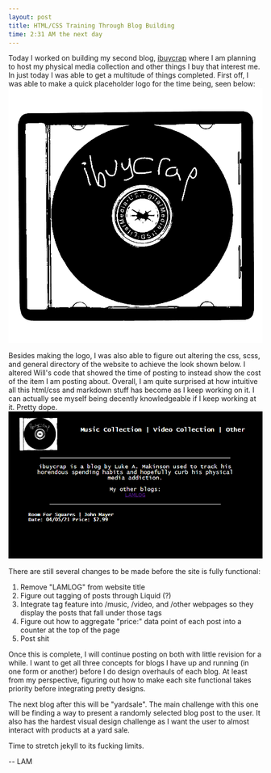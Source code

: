 ```yaml
---
layout: post
title: HTML/CSS Training Through Blog Building
time: 2:31 AM the next day
---
```


Today I worked on building my second blog, [ibuycrap](https://lam.blogliam.com/ibuycrap/) where I am planning to host my physical media collection and other things I buy that interest me. In just today I was able to get a multitude of things completed. First off, I was able to make a quick placeholder logo for the time being, seen below:  
![ibuycrap logo](/assets/img/lamlog/ibuycraplogo.png)  

Besides making the logo, I was also able to figure out altering the css, scss, and general directory of the website to achieve the look shown below. I altered Will's code that showed the time of posting to instead show the cost of the item I am posting about. Overall, I am quite surprised at how intuitive all this html/css and markdown stuff has become as I keep working on it. I can actually see myself being decently knowledgeable if I keep working at it. Pretty dope.
![ibuycrap website](/assets/img/lamlog/ibuycrapwebsite.png)  

There are still several changes to be made before the site is fully functional:
1. Remove "LAMLOG" from website title
2. Figure out tagging of posts through Liquid (?)
3. Integrate tag feature into /music, /video, and /other webpages so they display the posts that fall under those tags
4. Figure out how to aggregate "price:" data point of each post into a counter at the top of the page
5. Post shit

Once this is complete, I will continue posting on both with little revision for a while. I want to get all three concepts for blogs I have up and running (in one form or another) before I do design overhauls of each blog. At least from my perspective, figuring out how to make each site functional takes priority before integrating pretty designs.  

The next blog after this will be "yardsale". The main challenge with this one will be finding a way to present a randomly selected blog post to the user. It also has the hardest visual design challenge as I want the user to almost interact with products at a yard sale.  

Time to stretch jekyll to its fucking limits. 

-- LAM

